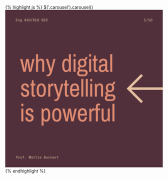 {% highlight js %} $('.carousel').carousel()
![slide1](https://raw.githubusercontent.com/eng470-s23/demo-site/751796abac8a98a0eaec1c0a0087672243e499f9/images/1.svg)
{% endhighlight %}
